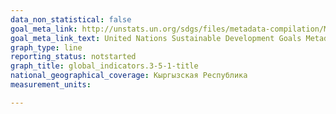 ```yaml
---
data_non_statistical: false
goal_meta_link: http://unstats.un.org/sdgs/files/metadata-compilation/Metadata-Goal-3.pdf
goal_meta_link_text: United Nations Sustainable Development Goals Metadata (pdf 865kB)
graph_type: line
reporting_status: notstarted
graph_title: global_indicators.3-5-1-title
national_geographical_coverage: Кыргызская Республика
measurement_units: 

---
```


